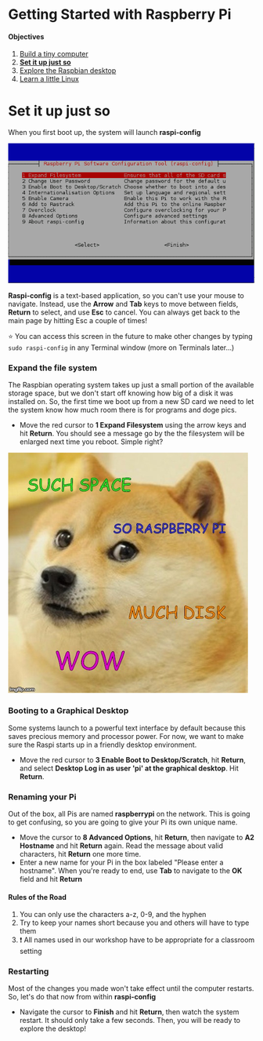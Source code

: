 Getting Started with Raspberry Pi
=================================

#### Objectives
1. [Build a tiny computer](01-build.md)
2. **[Set it up just so](02-configuring.md)**
3. [Explore the Raspbian desktop](03-raspbian-desktop.md)
4. [Learn a little Linux](04-linux-101.md)

# Set it up just so

When you first boot up, the system will launch **raspi-config**

![Raspberry Pi Software Configuration Tool](images/raspi-config.png)

**Raspi-config** is a text-based application, so you can't use your mouse to navigate. Instead, use the **Arrow** and **Tab** keys to move between fields, **Return** to select, and use **Esc** to cancel. You can always get back to the main page by hitting Esc a couple of times!

:star: You can access this screen in the future to make other changes by typing `sudo raspi-config` in any Terminal window (more on Terminals later...)

### Expand the file system

The Raspbian operating system takes up just a small portion of the available storage space, but we don't start off knowing how big of a disk it was installed on. So, the first time we boot up from a new SD card we need to let the system know how much room there is for programs and doge pics.

* Move the red cursor to **1 Expand Filesystem** using the arrow keys and hit **Return**. You should see a message go by the the filesystem will be enlarged next time you reboot. Simple right?

![Raspberry Doge](images/doge.jpg)

### Booting to a Graphical Desktop

Some systems launch to a powerful text interface by default because this saves precious memory and processor power. For now, we want to make sure the Raspi starts up in a friendly desktop environment.

* Move the red cursor to **3 Enable Boot to Desktop/Scratch**, hit **Return**, and select **Desktop Log in as user 'pi' at the graphical desktop**. Hit **Return**.

### Renaming your Pi

Out of the box, all Pis are named **raspberrypi** on the network. This is going to get confusing, so you are going to give your Pi its own unique name.

* Move the cursor to **8 Advanced Options**, hit **Return**, then navigate to **A2 Hostname** and hit **Return** again. Read the message about valid characters, hit **Return** one more time.
* Enter a new name for your Pi in the box labeled "Please enter a hostname". When you're ready to end, use **Tab** to navigate to the **OK** field and hit **Return**

#### Rules of the Road

1. You can only use the characters a-z, 0-9, and the hyphen
2. Try to keep your names short because you and others will have to type them
3. :exclamation: All names used in our workshop have to be appropriate for a classroom setting

### Restarting

Most of the changes you made won't take effect until the computer restarts. So, let's do that now from within **raspi-config**

* Navigate the cursor to **Finish** and hit **Return**, then watch the system restart. It should only take a few seconds. Then, you will be ready to explore the desktop!


